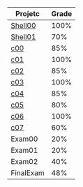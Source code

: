 | Projetc | Grade |
| --- | --- |
| [Shell00](https://github.com/RnSiilva/42-piscine/tree/main/sh00) | 100% |
| [Shell01](https://github.com/RnSiilva/42-piscine/tree/main/sh01) | 70% |
| [c00](https://github.com/RnSiilva/42-piscine/tree/main/c00) | 85% |
| [c01](https://github.com/RnSiilva/42-piscine/tree/main/c00) | 100% |
| [c02](https://github.com/RnSiilva/42-piscine/tree/main/c00) | 85% |
| [c03](https://github.com/RnSiilva/42-piscine/tree/main/c00) | 100% |
| [c04](https://github.com/RnSiilva/42-piscine/tree/main/c00) | 85% |
| [c05](https://github.com/RnSiilva/42-piscine/tree/main/c00) | 80% |
| [c06](https://github.com/RnSiilva/42-piscine/tree/main/c00) | 100% |
| [c07](https://github.com/RnSiilva/42-piscine/tree/main/c00) | 60% |
| Exam00 | 20% |
| Exam01 | 20% |
| Exam02 | 40% |
| FinalExam | 48% |
